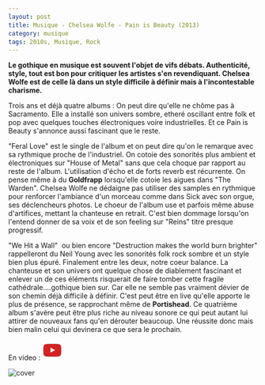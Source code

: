 ```yaml
---
layout: post
title: Musique - Chelsea Wolfe - Pain is Beauty (2013)
category: musique
tags: 2010s, Musique, Rock
---
```

**Le gothique en musique est souvent l'objet de vifs débats. Authenticité, style, tout est bon pour critiquer les artistes s'en revendiquant. Chelsea Wolfe est de celle là dans un style difficile à définir mais à l'incontestable charisme.**

Trois ans et déjà quatre albums : On peut dire qu'elle ne chôme pas à Sacramento. Elle a installé son univers sombre, etheré oscillant entre folk et pop avec quelques touches électroniques voire industrielles. Et ce Pain is Beauty s'annonce aussi fascinant que le reste.

"Feral Love" est le single de l'album et on peut dire qu'on le remarque avec sa rythmique proche de l'industriel. On cotoie des sonorités plus ambient et électroniques sur "House of Metal" sans que cela choque par rapport au reste de l'album. L'utilisation d'écho et de forts reverb est récurrente. On pense même à du **Goldfrapp** lorsqu'elle cotoie les aigues dans "The Warden". Chelsea Wolfe ne dédaigne pas utiliser des samples en rythmique pour renforcer l'ambiance d'un morceau comme dans Sick avec son orgue, ses déclencheurs photos. Le choeur de l'album use et parfois même abuse d'artifices, mettant la chanteuse en retrait. C'est bien dommage lorsqu'on l'entend donner de sa voix et de son feeling sur "Reins" titre presque progressif.

"We Hit a Wall"  ou bien encore "Destruction makes the world burn brighter" rappelleront du Neil Young avec les sonorités folk rock sombre et un style bien plus épuré. Finalement entre les deux, notre coeur balance. La chanteuse et son univers ont quelque chose de diablement fascinant et enlever un de ces éléments risquerait de faire tomber cette fragile cathédrale....gothique bien sur. Car elle ne semble pas vraiment dévier de son chemin déjà difficile à définir. C'est peut être en live qu'elle apporte le plus de présence, se rapprochant même de **Portishead**. Ce quatrième album s'avère peut être plus riche au niveau sonore ce qui peut autant lui attirer de nouveaux fans qu'en dérouter beaucoup. Une réussite donc mais bien malin celui qui devinera ce que sera le prochain.

En video : [![video](/images/youtube.png)](http://www.youtube.com/watch?v=49MYJkEazIg)

![cover](https://filedn.eu/llqi9IBxlYouGRXYG2xlROb/img/2014/chelseawolfe.jpg)
